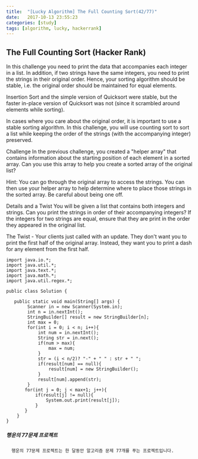 ```yaml
---
title:  "[Lucky Algorithm] The Full Counting Sort(42/77)"
date:   2017-10-13 23:55:23
categories: [study]
tags: [algorithm, lucky, hackerrank]
---
```

## The Full Counting Sort (Hacker Rank)
In this challenge you need to print the data that accompanies each integer in a list. In addition, if two strings have the same integers, you need to print the strings in their original order. Hence, your sorting algorithm should be stable, i.e. the original order should be maintained for equal elements.

Insertion Sort and the simple version of Quicksort were stable, but the faster in-place version of Quicksort was not (since it scrambled around elements while sorting).

In cases where you care about the original order, it is important to use a stable sorting algorithm. In this challenge, you will use counting sort to sort a list while keeping the order of the strings (with the accompanying integer) preserved.

Challenge
In the previous challenge, you created a "helper array" that contains information about the starting position of each element in a sorted array. Can you use this array to help you create a sorted array of the original list?

Hint: You can go through the original array to access the strings. You can then use your helper array to help determine where to place those strings in the sorted array. Be careful about being one off.

Details and a Twist
You will be given a list that contains both integers and strings. Can you print the strings in order of their accompanying integers? If the integers for two strings are equal, ensure that they are print in the order they appeared in the original list.

The Twist - Your clients just called with an update. They don't want you to print the first half of the original array. Instead, they want you to print a dash for any element from the first half.

```
import java.io.*;
import java.util.*;
import java.text.*;
import java.math.*;
import java.util.regex.*;

public class Solution {

   public static void main(String[] args) {
        Scanner in = new Scanner(System.in);
        int n = in.nextInt();
        StringBuilder[] result = new StringBuilder[n];
        int max = 0;
        for(int i = 0; i < n; i++){
            int num = in.nextInt();
            String str = in.next();
            if(num > max){
                max = num;
            }
            str = (i < n/2)? "-" + " " : str + " ";
            if(result[num] == null){
                result[num] = new StringBuilder();
            }
            result[num].append(str);
        }
       for(int j = 0; j < max+1; j++){
           if(result[j] != null){
               System.out.print(result[j]);
           }
       }
    }
}
```

##### 행운의 77문제 프로젝트
```
  행운의 77문제 프로젝트는 한 달동안 알고리즘 문제 77개를 푸는 프로젝트입니다.
```
